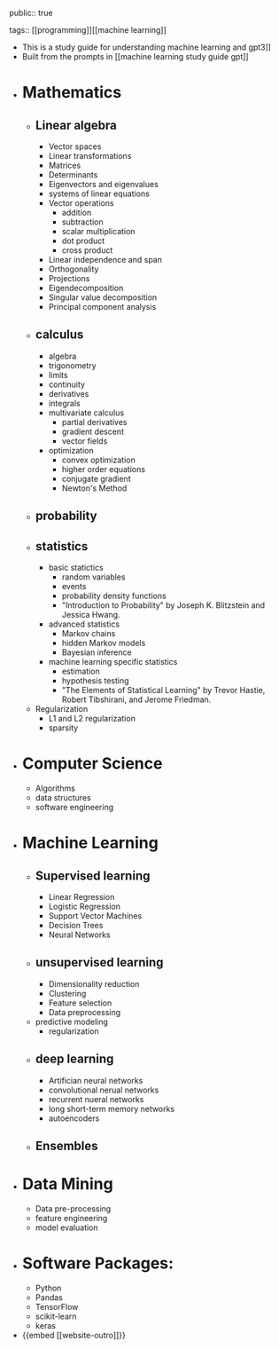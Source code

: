 public:: true

tags:: [[programming]][[machine learning]]

- This is a study guide for understanding machine learning and gpt3]]
- Built from the prompts in [[machine learning study guide gpt]]
- # Mathematics
	- ## Linear algebra
		- Vector spaces
		- Linear transformations
		- Matrices
		- Determinants
		- Eigenvectors and eigenvalues
		- systems of linear equations
		- Vector operations
			- addition
			- subtraction
			- scalar multiplication
			- dot product
			- cross product
		- Linear independence and span
		- Orthogonality
		- Projections
		- Eigendecomposition
		- Singular value decomposition
		- Principal component analysis
	- ## calculus
		- algebra
		- trigonometry
		- limits
		- continuity
		- derivatives
		- integrals
		- multivariate calculus
			- partial derivatives
			- gradient descent
			- vector fields
		- optimization
			- convex optimization
			- higher order equations
			- conjugate gradient
			- Newton's Method
	- ## probability
	- ## statistics
		- basic statictics
			- random variables
			- events
			- probability density functions
			- "Introduction to Probability" by Joseph K. Blitzstein and Jessica Hwang.
		- advanced statistics
			- Markov chains
			- hidden Markov models
			- Bayesian inference
		- machine learning specific statistics
			- estimation
			- hypothesis testing
			- "The Elements of Statistical Learning" by Trevor Hastie, Robert Tibshirani, and Jerome Friedman.
	- Regularization
		- L1 and L2 regularization
		- sparsity
- # Computer Science
	- Algorithms
	- data structures
	- software engineering
- # Machine Learning
	- ## Supervised learning
		- Linear Regression
		- Logistic Regression
		- Support Vector Machines
		- Decision Trees
		- Neural Networks
	- ## unsupervised learning
		- Dimensionality reduction
		- Clustering
		- Feature selection
		- Data preprocessing
	- predictive modeling
		- regularization
	- ## deep learning
		- Artifician neural networks
		- convolutional nerual networks
		- recurrent nueral networks
		- long short-term memory networks
		- autoencoders
	- ## Ensembles
- # Data Mining
	- Data pre-processing
	- feature engineering
	- model evaluation
- # Software Packages:
	- Python
	- Pandas
	- TensorFlow
	- scikit-learn
	- keras
- {{embed [[website-outro]]}}
